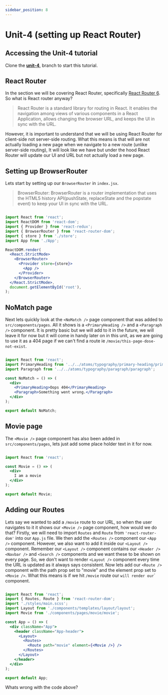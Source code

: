 ```yaml
---
sidebar_position: 8
---
```


# Unit-4 (setting up React Router)

## Accessing the Unit-4 tutorial 

Clone the **[unit-4](https://github.com/paul-blackwell/movie-search/tree/unit-4)**, branch to start this tutorial.

## React Router

In the section we will be covering React Router, specifically [React Router 6](https://reactrouter.com/). So what is React router anyway? 

> React Router is a standard library for routing in React. It enables the navigation among views of various components in a React Application, allows changing the browser URL, and keeps the UI in sync with the URL.

However, it is important to understand that we will be using React Router for client-side not server-side routing. What this means is that will are not actually loading a new page when we navigate to a new route (unlike server-side routing), It will look like we have but under the hood React Router will update our UI and URL but not actually load a new page. 

## Setting up BrowserRouter

Lets start by setting up our `BrowserRouter` in `index.jsx`.

> BrowserRouter: BrowserRouter is a router implementation that uses the HTML5 history API(pushState, replaceState and the popstate event) to keep your UI in sync with the URL.

```jsx

import React from 'react';
import ReactDOM from 'react-dom';
import { Provider } from 'react-redux';
import { BrowserRouter } from 'react-router-dom';
import { store } from './store';
import App from './App';

ReactDOM.render(
  <React.StrictMode>
    <BrowserRouter>
      <Provider store={store}>
        <App />
      </Provider>
    </BrowserRouter>
  </React.StrictMode>,
  document.getElementById('root'),
);

```

## NoMatch page

Next lets quickly look at the `<NoMatch />` page component that was added to `src/components/pages`. All it shows is a `<PrimaryHeading />` and a `<Paragraph />` component. It is pretty basic but we will add to it in the future, we will leave it for now but it will come in handy later on in this unit, as we are going to use it as a 404 page if we can't find a route ie `/movie/this-page-dose-not-exist`.

``` jsx

import React from 'react';
import PrimaryHeading from '../../atoms/typography/primary-heading/primary-heading';
import Paragraph from '../../atoms/typography/paragraph/paragraph';

const NoMatch = () => (
  <div>
    <PrimaryHeading>Oops 404</PrimaryHeading>
    <Paragraph>Something went wrong.</Paragraph>
  </div>
);

export default NoMatch;

```

## Movie page

The `<Movie />` page component has also been added in `src/components/pages`, lets just add some place holder text in it for now. 

``` jsx

import React from 'react';

const Movie = () => (
  <div>
    I am a movie
  </div>
);

export default Movie;


```

## Adding our Routes

Lets say we wanted to add a `/movie` route to our URL, so when the user navigates to it it shows our `<Movie />` page component, how would we do that? Firstly, we will need to import `Routes` and `Route` from `'react-router-dom'` into our `App.js` file. We then add the `<Routes />` component our `<App />` component. However, we also want to add it inside our `<Layout />` component. Remember our `<Layout />` component contains our `<Header />` `<Navbar />` and `<Search />` components and we want these to be shown on every page. So, we don't want to render `<Layout />` component every time the URL is updated as it always says consistent. Now lets add our `<Route />` component with the path prop set to "movie" and the element prop set to `<Movie />`. What this means is if we hit `/movie` route our <Route />` will render our `<Movie />` component.

``` jsx

import React from 'react';
import { Routes, Route } from 'react-router-dom';
import './styles/main.scss';
import Layout from './components/templates/layout/layout';
import Movie from './components/pages/movie/movie';

const App = () => (
  <div className="App">
    <header className="App-header">
      <Layout>
        <Routes>
          <Route path="movie" element={<Movie />} />
        </Routes>
      </Layout>
    </header>
  </div>
);

export default App;

```

Whats wrong with the code above? 


